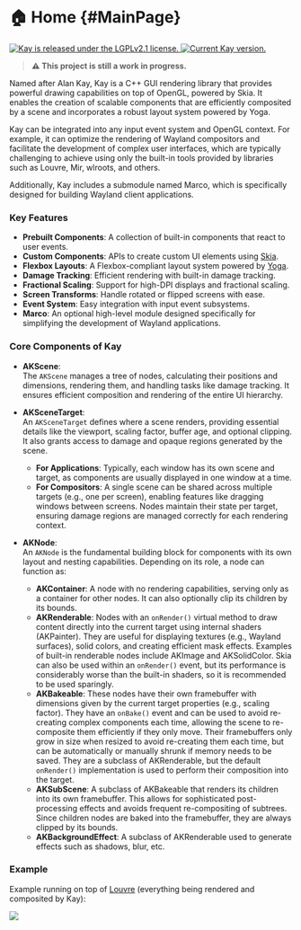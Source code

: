 # 🏠 Home {#MainPage}

<p align="left">
  <a href="https://github.com/CuarzoSoftware/Kay/blob/main/LICENSE">
    <img src="https://img.shields.io/badge/license-LGPLv2.1-blue.svg" alt="Kay is released under the LGPLv2.1 license." />
  </a>
  <a href="https://github.com/CuarzoSoftware/Kay">
    <img src="https://img.shields.io/badge/version-0.1.0-brightgreen" alt="Current Kay version." />
  </a>
</p>

> **⚠️ This project is still a work in progress.**

Named after Alan Kay, Kay is a C++ GUI rendering library that provides powerful drawing capabilities on top of OpenGL, powered by Skia. It enables the creation of scalable components that are efficiently composited by a scene and incorporates a robust layout system powered by Yoga.

Kay can be integrated into any input event system and OpenGL context. For example, it can optimize the rendering of Wayland compositors and facilitate the development of complex user interfaces, which are typically challenging to achieve using only the built-in tools provided by libraries such as Louvre, Mir, wlroots, and others.

Additionally, Kay includes a submodule named Marco, which is specifically designed for building Wayland client applications.

### Key Features  
- **Prebuilt Components**: A collection of built-in components that react to user events.  
- **Custom Components**: APIs to create custom UI elements using [Skia](https://skia.org/).  
- **Flexbox Layouts**: A Flexbox-compliant layout system powered by [Yoga](https://www.yogalayout.dev/).  
- **Damage Tracking**: Efficient rendering with built-in damage tracking.  
- **Fractional Scaling**: Support for high-DPI displays and fractional scaling.  
- **Screen Transforms**: Handle rotated or flipped screens with ease.  
- **Event System**: Easy integration with input event subsystems.
- **Marco**: An optional high-level module designed specifically for simplifying the development of Wayland applications.

### Core Components of Kay  

- **AKScene**:  
  The `AKScene` manages a tree of nodes, calculating their positions and dimensions, rendering them, and handling tasks like damage tracking. It ensures efficient composition and rendering of the entire UI hierarchy.  

- **AKSceneTarget**:  
  An `AKSceneTarget` defines where a scene renders, providing essential details like the viewport, scaling factor, buffer age, and optional clipping. It also grants access to damage and opaque regions generated by the scene.  
  - **For Applications**: Typically, each window has its own scene and target, as components are usually displayed in one window at a time.  
  - **For Compositors**: A single scene can be shared across multiple targets (e.g., one per screen), enabling features like dragging windows between screens. Nodes maintain their state per target, ensuring damage regions are managed correctly for each rendering context.  

- **AKNode**:  
    An `AKNode` is the fundamental building block for components with its own layout and nesting capabilities. Depending on its role, a node can function as:  
    - **AKContainer**: A node with no rendering capabilities, serving only as a container for other nodes. It can also optionally clip its children by its bounds.
    - **AKRenderable**: Nodes with an `onRender()` virtual method to draw content directly into the current target using internal shaders (AKPainter). They are useful for displaying textures (e.g., Wayland surfaces), solid colors, and creating efficient mask effects. Examples of built-in renderable nodes include AKImage and AKSolidColor. Skia can also be used within an `onRender()` event, but its performance is considerably worse than the built-in shaders, so it is recommended to be used sparingly.
    - **AKBakeable**: These nodes have their own framebuffer with dimensions given by the current target properties (e.g., scaling factor). They have an `onBake()` event and can be used to avoid re-creating complex components each time, allowing the scene to re-composite them efficiently if they only move. Their framebuffers only grow in size when resized to avoid re-creating them each time, but can be automatically or manually shrunk if memory needs to be saved. They are a subclass of AKRenderable, but the default `onRender()` implementation is used to perform their composition into the target.
    - **AKSubScene**: A subclass of AKBakeable that renders its children into its own framebuffer. This allows for sophisticated post-processing effects and avoids frequent re-compositing of subtrees. Since children nodes are baked into the framebuffer, they are always clipped by its bounds.
    - **AKBackgroundEffect**: A subclass of AKRenderable used to generate effects such as shadows, blur, etc.

### Example

Example running on top of [Louvre](https://github.com/CuarzoSoftware/Louvre) (everything being rendered and composited by Kay):

<img src="https://lh3.googleusercontent.com/pw/AP1GczPe_4h170fkQwQ6tPfxGGHoLv00X2eHpdg8Ggnq4Gyx4DOsi0Z6eQ7bpZNvVN778wuakYI-ArsJmzeVvZiJARsvgw5VTkl-9Bt9xZpQl5Sjyf59Kpc=w1800"/>
